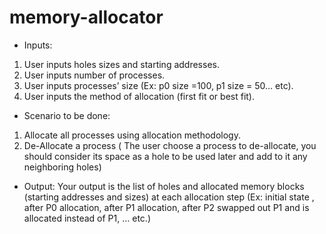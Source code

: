 # memory-allocator
- Inputs:
1. User inputs holes sizes and starting addresses.
2. User inputs number of processes.
3. User inputs processes’ size (Ex: p0 size =100, p1 size = 50… etc).
4. User inputs the method of allocation (first fit or best fit).
- Scenario to be done:
1. Allocate all processes using allocation methodology.
2. De-Allocate a process ( The user choose a process to de-allocate, you should consider its
space as a hole to be used later and add to it any neighboring holes)
- Output:
Your output is the list of holes and allocated memory blocks (starting addresses and sizes) at
each allocation step (Ex: initial state , after P0 allocation, after P1 allocation, after P2 swapped
out P1 and is allocated instead of P1, … etc.)